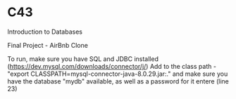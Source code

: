 # C43
Introduction to Databases

Final Project - AirBnb Clone

To run, make sure you have SQL and JDBC installed (https://dev.mysql.com/downloads/connector/j/)
Add to the class path - "export CLASSPATH=mysql-connector-java-8.0.29.jar:." and make sure you have the database "mydb" available,
as well as a password for it entere (line 23)
